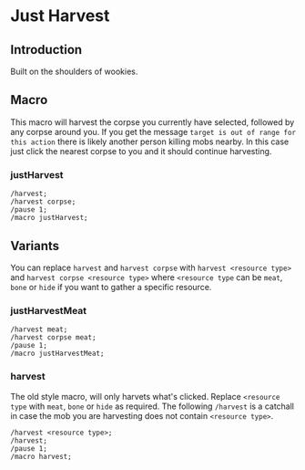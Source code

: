 # Just Harvest

## Introduction
Built on the shoulders of wookies. 

## Macro
This macro will harvest the corpse you currently have selected, followed by any corpse around you. If you get the message `target is out of range for this action` there is likely another person killing mobs nearby. In this case just click the nearest corpse to you and it should continue harvesting.

### justHarvest
```
/harvest;
/harvest corpse;
/pause 1;
/macro justHarvest;
```

## Variants

You can replace `harvest` and `harvest corpse` with `harvest <resource type>` and `harvest corpse <resource type>` where `<resource type` can be `meat`, `bone` or `hide` if you want to gather a specific resource.

### justHarvestMeat
```
/harvest meat;
/harvest corpse meat;
/pause 1;
/macro justHarvestMeat;
```

### harvest

The old style macro, will only harvets what's clicked. Replace `<resource type` with `meat`, `bone` or `hide` as required. The following `/harvest` is a catchall in case the mob you are harvesting does not contain `<resource type>`.

```
/harvest <resource type>;
/harvest;
/pause 1;
/macro harvest;
```
